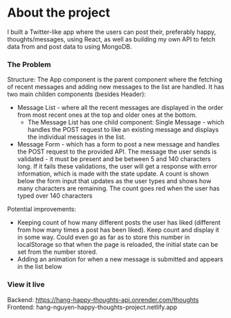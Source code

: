 # About the project

I built a Twitter-like app where the users can post their, preferably happy, thoughts/messages, using React, as well as building my own API to fetch data from and post data to using MongoDB.

### The Problem
Structure:
  The App component is the parent component where the fetching of recent messages and adding new messages to the list are handled.
  It has two main childen components (besides Header): 
  - Message List - where all the recent messages are displayed in the order from most recent ones at the top and older ones at the bottom.
    + The Message List has one child component: Single Message - which handles the POST request to like an existing message and displays the individual messages in the list.
  - Message Form - which has a form to post a new message and handles the POST request to the provided API. The message the user sends is validated - it must be present and be between 5 and 140 characters long. If it fails these validations, the user will get a response with error information, which is made with the state update. A count is shown below the form input that updates as the user types and shows how many characters are remaining. The count goes red when the user has typed over 140 characters

Potential improvements:
- Keeping count of how many different posts the user has liked (different from how many times a post has been liked). Keep count and display it in some way. Could even go as far as to store this number in localStorage so that when the page is reloaded, the initial state can be set from the number stored.
- Adding an animation for when a new message is submitted and appears in the list below

### View it live

Backend: https://hang-happy-thoughts-api.onrender.com/thoughts
Frontend: hang-nguyen-happy-thoughts-project.netlify.app 

